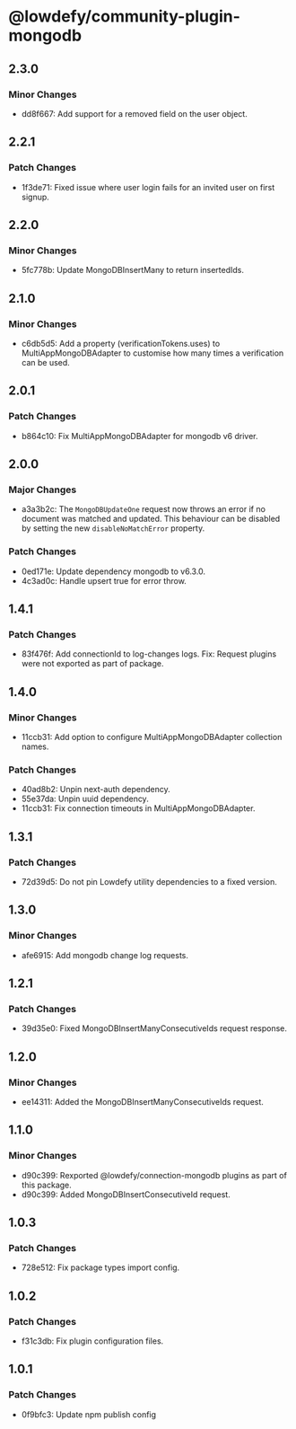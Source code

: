 # @lowdefy/community-plugin-mongodb

## 2.3.0

### Minor Changes

- dd8f667: Add support for a removed field on the user object.

## 2.2.1

### Patch Changes

- 1f3de71: Fixed issue where user login fails for an invited user on first signup.

## 2.2.0

### Minor Changes

- 5fc778b: Update MongoDBInsertMany to return insertedIds.

## 2.1.0

### Minor Changes

- c6db5d5: Add a property (verificationTokens.uses) to MultiAppMongoDBAdapter to customise how many times a verification can be used.

## 2.0.1

### Patch Changes

- b864c10: Fix MultiAppMongoDBAdapter for mongodb v6 driver.

## 2.0.0

### Major Changes

- a3a3b2c: The `MongoDBUpdateOne` request now throws an error if no document was matched and updated. This behaviour can be disabled by setting the new `disableNoMatchError` property.

### Patch Changes

- 0ed171e: Update dependency mongodb to v6.3.0.
- 4c3ad0c: Handle upsert true for error throw.

## 1.4.1

### Patch Changes

- 83f476f: Add connectionId to log-changes logs.
  Fix: Request plugins were not exported as part of package.

## 1.4.0

### Minor Changes

- 11ccb31: Add option to configure MultiAppMongoDBAdapter collection names.

### Patch Changes

- 40ad8b2: Unpin next-auth dependency.
- 55e37da: Unpin uuid dependency.
- 11ccb31: Fix connection timeouts in MultiAppMongoDBAdapter.

## 1.3.1

### Patch Changes

- 72d39d5: Do not pin Lowdefy utility dependencies to a fixed version.

## 1.3.0

### Minor Changes

- afe6915: Add mongodb change log requests.

## 1.2.1

### Patch Changes

- 39d35e0: Fixed MongoDBInsertManyConsecutiveIds request response.

## 1.2.0

### Minor Changes

- ee14311: Added the MongoDBInsertManyConsecutiveIds request.

## 1.1.0

### Minor Changes

- d90c399: Rexported @lowdefy/connection-mongodb plugins as part of this package.
- d90c399: Added MongoDBInsertConsecutiveId request.

## 1.0.3

### Patch Changes

- 728e512: Fix package types import config.

## 1.0.2

### Patch Changes

- f31c3db: Fix plugin configuration files.

## 1.0.1

### Patch Changes

- 0f9bfc3: Update npm publish config
